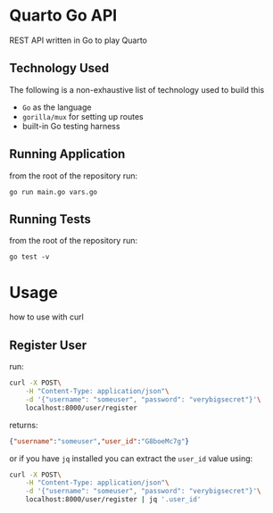 # Quarto Go API
REST API written in Go to play Quarto

## Technology Used
The following is a non-exhaustive list of technology used to build this
- `Go` as the language
- `gorilla/mux` for setting up routes
- built-in Go testing harness

## Running Application
from the root of the repository run:
```
go run main.go vars.go
```

## Running Tests
from the root of the repository run:
```
go test -v
```

# Usage
how to use with curl

## Register User
run:
```bash
curl -X POST\
	-H "Content-Type: application/json"\
	-d '{"username": "someuser", "password": "verybigsecret"}'\
	localhost:8000/user/register
```

returns:
```json
{"username":"someuser","user_id":"G8boeMc7g"}
```

or if you have `jq` installed you can extract the `user_id` value using:
```bash
curl -X POST\
	-H "Content-Type: application/json"\
	-d '{"username": "someuser", "password": "verybigsecret"}'\
	localhost:8000/user/register | jq '.user_id'
```

